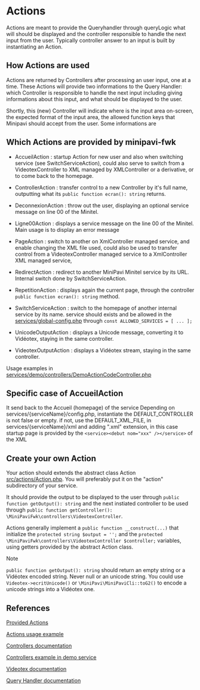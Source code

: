 # Actions

Actions are meant to provide the Queryhandler through queryLogic what will should be displayed and the controller responsible to handle the next input from the user.
Typically controller answer to an input is built by instantiating an Action.


## How Actions are used
Actions are returned by Controllers after processing an user input, one at a time.
These Actions will provide two informations to the Query Handler: which Controller is responsible to handle the next input including giving informations about this input, and what should be displayed to the user.

Shortly, this (new) Controller will indicate where is the input area on-screen, the expected format of the input area, the allowed function keys that Minipavi should accept from the user. Some informations are 


## Which Actions are provided by minipavi-fwk
- AccueilAction : startup Action for new user and also when switching service (see SwitchServiceAction), could also serve to switch from a VideotexController to XML managed by XMLController or a derivative, or to come back to the homepage.

- ControllerAction : transfer control to a new Controller by it's full name, outputting what its `public function ecran(): string` returns.

- DeconnexionAction : throw out the user, displaying an optional service message on line 00 of the Minitel.

- Ligne00Action : displays a service message on the line 00 of the Minitel. Main usage is to display an error message

- PageAction : switch to another <page> on XmlController managed service, and enable changing the XML file used, could also be used to transfer control from a VideotexController managed service to a XmlController XML managed service,

- RedirectAction : redirect to another MiniPavi Minitel service by its URL. Internal switch done by SwitchServiceAction.

- RepetitionAction : displays again the current page, through the controller `public function ecran(): string` method.

- SwitchServiceAction : switch to the homepage of another internal service by its name. service should exists and be allowed in the [services/global-config.php](../../services/global-config.php) through `const ALLOWED_SERVICES = [ ... ];`

- UnicodeOutputAction : displays a Unicode message, converting it to Vidéotex, staying in the same controller.

- VideotexOutputAction : displays a Vidéotex stream, staying in the same controller.

Usage examples in [services/demo/controllers/DemoActionCodeController.php](../../services/demo/controllers/DemoActionCodeController.php)


## Specific case of AccueilAction
It send back to the Accueil (homepage) of the service
Depending on services/{serviceName}/config.php,
instantiate the DEFAULT_CONTROLLER is not false or empty.
if not, use the DEFAULT_XML_FILE, in services/{serviceName}/xml and adding ".xml" extension,
in this case startup page is provided by the `<service><debut nom="xxx" /></service>` of the XML


## Create your own Action
Your action should extends the abstract class Action [src/actions/Action.php](../../src/actions/Action.php).
You will preferably put it on the "action" subdirectory of your service.

It should provide the output to be displayed to the user through `public function getOutput(): string` and the next instiated controller to be used through `public function getController(): \MiniPaviFwk\controllers\VideotexController`.

Actions generally implement a `public function __construct(...)` that initialize the `protected string $output = '';` and the `protected \MiniPaviFwk\controllers\VideotexController $controller;` variables, using getters provided by the abstract Action class.


> [!NOTE]
> `public function getOutput(): string` should return an empty string or a Vidéotex encoded string. Never null or an unicode string. You could use `Videotex->ecritUnicode()` or `\MiniPavi\MiniPaviCli::toG2()` to encode a unicode strings into a Vidéotex one.


## References
[Provided Actions](../../src/actions/)

[Actions usage example](../../services/demo/controllers/DemoActionCodeController.php)

[Controllers documentation](./Controllers.md)

[Controllers example in demo service](../../services/demo/controllers/)

[Videotex documentation](./Videotex-helper.md)

[Query Handler documentation](./Query-handler.md)
